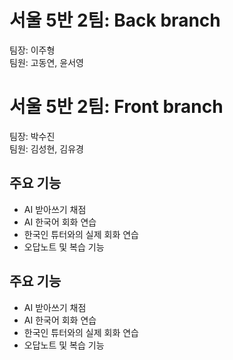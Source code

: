 # 서울 5반 2팀: Back branch
팀장: 이주형 <br>
팀원: 고동연, 윤서영
# 서울 5반 2팀: Front branch

팀장: 박수진 <br>
팀원: 김성현, 김유경

## 주요 기능
- AI 받아쓰기 채점
- AI 한국어 회화 연습
- 한국인 튜터와의 실제 회화 연습
- 오답노트 및 복습 기능
## 주요 기능

- AI 받아쓰기 채점
- AI 한국어 회화 연습
- 한국인 튜터와의 실제 회화 연습
- 오답노트 및 복습 기능
